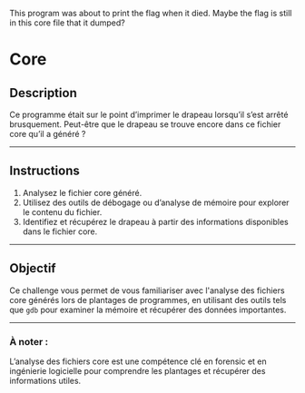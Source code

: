 This program was about to print the flag when it died. Maybe the flag is still in this core file that it dumped?

# Core

## Description

Ce programme était sur le point d’imprimer le drapeau lorsqu’il s’est arrêté brusquement. Peut-être que le drapeau se trouve encore dans ce fichier core qu’il a généré ?

---

## Instructions

1. Analysez le fichier core généré.
2. Utilisez des outils de débogage ou d’analyse de mémoire pour explorer le contenu du fichier.
3. Identifiez et récupérez le drapeau à partir des informations disponibles dans le fichier core.

---

## Objectif

Ce challenge vous permet de vous familiariser avec l'analyse des fichiers core générés lors de plantages de programmes, en utilisant des outils tels que `gdb` pour examiner la mémoire et récupérer des données importantes.

---

### À noter :
L’analyse des fichiers core est une compétence clé en forensic et en ingénierie logicielle pour comprendre les plantages et récupérer des informations utiles.

